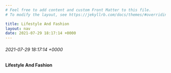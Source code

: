 ```yaml
---
# Feel free to add content and custom Front Matter to this file.
# To modify the layout, see https://jekyllrb.com/docs/themes/#overriding-theme-defaults

title: Lifestyle And Fashion
layout: nav
date: 2021-07-29 18:17:14 +0000
---
```


###### 2021-07-29 18:17:14 +0000
#### Lifestyle And Fashion